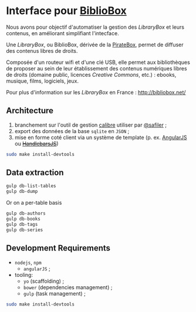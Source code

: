 # Interface pour [BiblioBox](http://bibliobox.net/)

Nous avons pour objectif d'automatiser la gestion des _LibraryBox_ et leurs contenus, en améliorant simplifiant l'intecface.

Une _LibraryBox_,  ou BiblioBox, dérivée de la [PirateBox](https://en.wikipedia.org/wiki/PirateBox), permet de diffuser des contenus libres de droits. 

Composée d'un routeur wifi et d'une clé USB, elle permet aux bibliothèques de proposer au sein de leur établissement des contenus numériques libres de droits (domaine public, licences _Creative Commons_, etc.) : ebooks, musique, films, logiciels, jeux.

Pour plus d'information sur les _LibraryBox_ en France : http://bibliobox.net/

## Architecture

1. branchement sur l'outil de gestion [calibre](http://calibre-ebook.com/) utiliser par [@safiler](https://github.com/safiler) ;
2. export des données de la base `sqlite` en `JSON` ;
3. mise en forme coté client via un système de template (p. ex. [AngularJS](https://angularjs.org/) ou <del>[HandlebarsJS](http://handlebarsjs.com/)</del>)


```bash
sudo make install-devtools
```

## Data extraction

```bash
gulp db-list-tables
gulp db-dump
```

Or on a per-table basis
 
```bash
gulp db-authors
gulp db-books
gulp db-tags
gulp db-series
```

## Development Requirements

* `nodejs`, `npm`
  * `angularJS` ;
* tooling:
    * `yo` (scaffolding) ;
    * `bower` (dependencies management) ;
    * `gulp` (task management) ;

```bash
sudo make install-devtools
``` 
